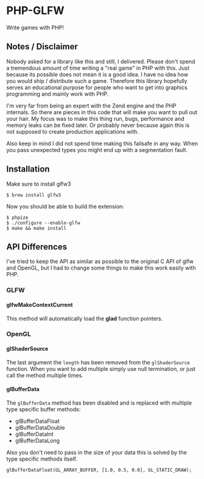 # PHP-GLFW

Write games with PHP! 



## Notes / Disclaimer

Nobody asked for a library like this and still, I delivered. Please don't spend a tremendous amount of time writing a "real game" in PHP with this. Just because its possible does not mean it is a good idea. I have no idea how you would ship / distribute such a game. Therefore this library hopefully serves an educational purpose for people who want to get into graphics programming and mainly work with PHP.

I'm very far from being an expert with the Zend engine and the PHP internals. So there are pieces in this code that will make you want to pull out your hair. My focus was to make this thing run, bugs, performance and memory leaks can be fixed later. Or probably never because again this is not supposed to create production applications with.

Also keep in mind I did not spend time making this failsafe in any way. When you pass unexpected types you might end up with a segmentation fault.

## Installation

Make sure to install glfw3 

```
$ brew install glfw3 
```

Now you should be able to build the extension:

```
$ phpize
$ ./configure --enable-glfw
$ make && make install
```

## API Differences

I've tried to keep the API as similar as possible to the original C API of glfw and OpenGL, but I had to change some things to make this work easily with PHP. 

### GLFW 

#### glfwMakeContextCurrent

This method will automatically load the **glad** function pointers.

### OpenGL

#### glShaderSource

The last argument the `length` has been removed from the `glShaderSource` function. When you want to add multiple simply use null termination, or just call the method multiple times.

#### glBufferData

The `glBufferData` method has been disabled and is replaced with multiple type specific buffer methods:
 
 * glBufferDataFloat
 * glBufferDataDouble
 * glBufferDataInt
 * glBufferDataLong

Also you don't need to pass in the size of your data this is solved by the type specific methods itself.

```
glBufferDataFloat(GL_ARRAY_BUFFER, [1.0, 0.5, 0.0], GL_STATIC_DRAW);
``` 
